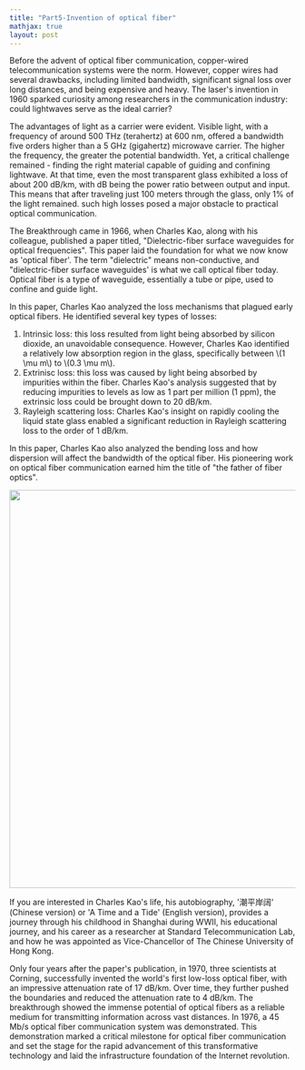 ```yaml
---
title: "Part5-Invention of optical fiber"
mathjax: true
layout: post
---
```

Before the advent of optical fiber communication, copper-wired telecommunication systems were the norm. However, copper wires had several drawbacks, including limited bandwidth, significant signal loss over long distances, and being expensive and heavy. The laser's invention in 1960 sparked curiosity among researchers in the communication industry: could lightwaves serve as the ideal carrier?

The advantages of light as a carrier were evident. Visible light, with a frequency of around 500 THz (terahertz) at 600 nm, offered a bandwidth five orders higher than a 5 GHz (gigahertz) microwave carrier. The higher the frequency, the greater the potential bandwidth. Yet, a critical challenge remained - finding the right material capable of guiding and confining lightwave. At that time, even the most transparent glass exhibited a loss of about 200 dB/km, with dB being the power ratio between output and input. This means that after traveling just 100 meters through the glass, only 1% of the light remained. such high losses posed a major obstacle to practical optical communication. 

The Breakthrough came in 1966, when Charles Kao, along with his colleague, published a paper titled, "Dielectric-fiber surface waveguides for optical frequencies". This paper laid the foundation for what we now know as 'optical fiber'. The term "dielectric" means non-conductive, and "dielectric-fiber surface waveguides' is what we call optical fiber today. Optical fiber is a type of waveguide, essentially a tube or pipe, used to confine and guide light. 

In this paper, Charles Kao analyzed the loss mechanisms that plagued early optical fibers. He identified several key types of losses:

1. Intrinsic loss: this loss resulted from light being absorbed by silicon dioxide, an unavoidable consequence. However, Charles Kao identified a relatively low absorption region in the glass, specifically between \\(1 \mu m\\) to \\(0.3 \mu m\\).
2. Extrinisc loss: this loss was caused by light being absorbed by impurities within the fiber. Charles Kao's analysis suggested that by reducing impurities to levels as low as 1 part per million (1 ppm), the extrinsic loss could be brought down to 20 dB/km.
3. Rayleigh scattering loss: Charles Kao's insight on rapidly cooling the liquid state glass enabled a significant reduction in Rayleigh scattering loss to the order of 1 dB/km.

In this paper, Charles Kao also analyzed the bending loss and how dispersion will affect the bandwidth of the optical fiber. His pioneering work on optical fiber communication earned him the title  of "the father of fiber optics".

<div align="center">
<a href="url"><img src="https://raw.githubusercontent.com/haleywuhuan/profile/master/assets/blog5_fig1.jpg" align="center" width="700"></a>
</div>

If you are interested in Charles Kao's life, his autobiography, '潮平岸阔' (Chinese version) or 'A Time and a Tide' (English version), provides a journey through his childhood in Shanghai during WWII, his educational journey, and his career as a researcher at Standard Telecommunication Lab, and how he was appointed as Vice-Chancellor of The Chinese University of Hong Kong.

Only four years after the paper's publication, in 1970, three scientists at Corning, successfully invented the world's first low-loss optical fiber, with an impressive attenuation rate of 17 dB/km. Over time, they further pushed the boundaries and reduced the attenuation rate to 4 dB/km. The breakthrough showed the immense potential of optical fibers as a reliable medium for transmitting information across vast distances. In 1976, a 45 Mb/s optical fiber communication system was demonstrated. This demonstration marked a critical milestone for optical fiber communication and set the stage for the rapid advancement of this transformative technology and laid the infrastructure foundation of the Internet revolution.
